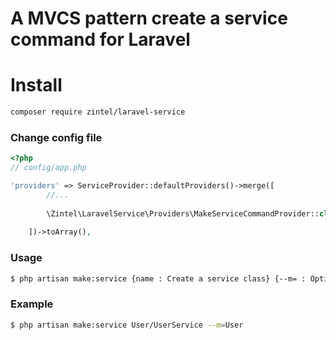 # A MVCS pattern create a service command for Laravel

# Install
```bash
composer require zintel/laravel-service
```
### Change config file
```php
<?php
// config/app.php

'providers' => ServiceProvider::defaultProviders()->merge([
        //...
        
        \Zintel\LaravelService\Providers\MakeServiceCommandProvider::class,
        
    ])->toArray(),
```

### Usage
```bash
$ php artisan make:service {name : Create a service class} {--m= : Optional of import a model}
```
### Example
```bash
$ php artisan make:service User/UserService --m=User
```
